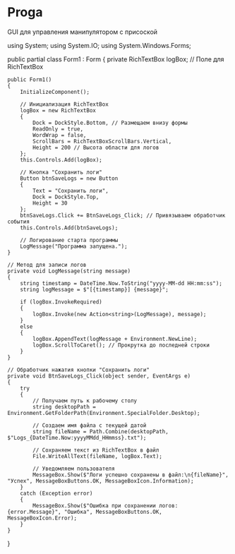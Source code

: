 # Proga
GUI для управления манипулятором с присоской

using System;
using System.IO;
using System.Windows.Forms;

public partial class Form1 : Form
{
    private RichTextBox logBox; // Поле для RichTextBox

    public Form1()
    {
        InitializeComponent();

        // Инициализация RichTextBox
        logBox = new RichTextBox
        {
            Dock = DockStyle.Bottom, // Размещаем внизу формы
            ReadOnly = true,
            WordWrap = false,
            ScrollBars = RichTextBoxScrollBars.Vertical,
            Height = 200 // Высота области для логов
        };
        this.Controls.Add(logBox);

        // Кнопка "Сохранить логи"
        Button btnSaveLogs = new Button
        {
            Text = "Сохранить логи",
            Dock = DockStyle.Top,
            Height = 30
        };
        btnSaveLogs.Click += BtnSaveLogs_Click; // Привязываем обработчик события
        this.Controls.Add(btnSaveLogs);

        // Логирование старта программы
        LogMessage("Программа запущена.");
    }

    // Метод для записи логов
    private void LogMessage(string message)
    {
        string timestamp = DateTime.Now.ToString("yyyy-MM-dd HH:mm:ss");
        string logMessage = $"[{timestamp}] {message}";

        if (logBox.InvokeRequired)
        {
            logBox.Invoke(new Action<string>(LogMessage), message);
        }
        else
        {
            logBox.AppendText(logMessage + Environment.NewLine);
            logBox.ScrollToCaret(); // Прокрутка до последней строки
        }
    }

    // Обработчик нажатия кнопки "Сохранить логи"
    private void BtnSaveLogs_Click(object sender, EventArgs e)
    {
        try
        {
            // Получаем путь к рабочему столу
            string desktopPath = Environment.GetFolderPath(Environment.SpecialFolder.Desktop);

            // Создаем имя файла с текущей датой
            string fileName = Path.Combine(desktopPath, $"Logs_{DateTime.Now:yyyyMMdd_HHmmss}.txt");

            // Сохраняем текст из RichTextBox в файл
            File.WriteAllText(fileName, logBox.Text);

            // Уведомляем пользователя
            MessageBox.Show($"Логи успешно сохранены в файл:\n{fileName}", "Успех", MessageBoxButtons.OK, MessageBoxIcon.Information);
        }
        catch (Exception error)
        {
            MessageBox.Show($"Ошибка при сохранении логов: {error.Message}", "Ошибка", MessageBoxButtons.OK, MessageBoxIcon.Error);
        }
    }
}
